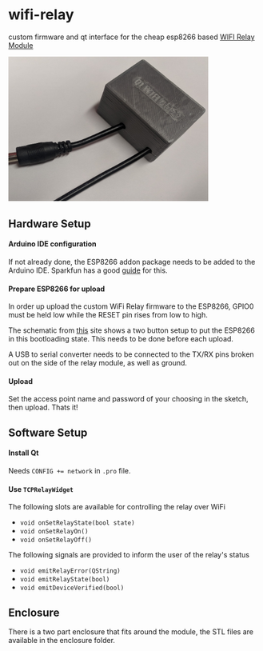 # wifi-relay
custom firmware and qt interface for the cheap esp8266 based [WIFI Relay Module](https://www.amazon.com/ATIMOSOS-ESP8266-module-Things-control/dp/B073TVR3QT/ref=sr_1_8?s=industrial&ie=UTF8&qid=1521219507&sr=1-8&keywords=esp8266+relay)

<img width="400" src="doc/images/enclosure.jpg"/>

## Hardware Setup
#### Arduino IDE configuration

If not already done, the ESP8266 addon package needs to be added to the Arduino IDE. Sparkfun has a good [guide](https://learn.sparkfun.com/tutorials/esp8266-thing-hookup-guide/installing-the-esp8266-arduino-addon) for this.

#### Prepare ESP8266 for upload

In order up upload the custom WiFi Relay firmware to the ESP8266, GPIO0 must be held low while the RESET pin rises from low to high.

The schematic from [this](https://www.allaboutcircuits.com/projects/update-the-firmware-in-your-esp8266-wi-fi-module/) site shows a two button setup to put the ESP8266 in this bootloading state. This needs to be done before each upload.

A USB to serial converter needs to be connected to the TX/RX pins broken out on the side of the relay module, as well as ground.

#### Upload

Set the access point name and password of your choosing in the sketch, then upload. Thats it!

## Software Setup
#### Install Qt 
Needs `CONFIG += network` in `.pro` file.
#### Use `TCPRelayWidget`
The following slots are available for controlling the relay over WiFi
- `void onSetRelayState(bool state)`
- `void onSetRelayOn()`
- `void onSetRelayOff()`

The following signals are provided to inform the user of the relay's status
- `void emitRelayError(QString)`
- `void emitRelayState(bool)`
- `void emitDeviceVerified(bool)`

## Enclosure
There is a two part enclosure that fits around the module, the STL files are available in the enclosure folder.

